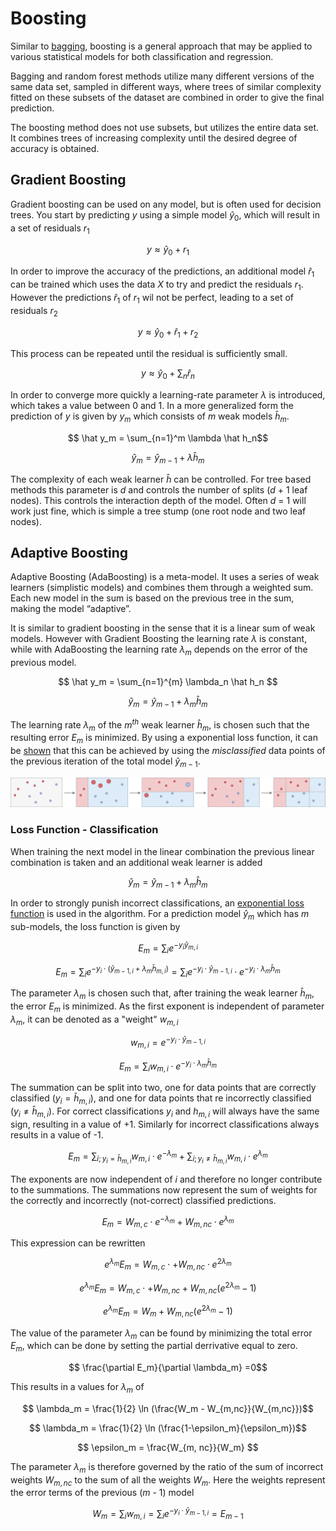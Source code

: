 # Boosting

Similar to [bagging](Bagging%20and%20Random%20Forest.md#bagging), boosting is a general approach that may be applied to various statistical models for both classification and regression. 

Bagging and random forest methods utilize many different versions of the same data set, sampled in different ways, where trees of similar complexity fitted on these subsets of the dataset are combined in order to give the final prediction. 

The boosting method does not use subsets, but utilizes the entire data set. It combines trees of increasing complexity until the desired degree of accuracy is obtained. 


## Gradient Boosting
Gradient boosting can be used on any model, but is often used for decision trees. You start by predicting $y$ using a simple model $\hat y_0$, which will result in a set of residuals $r_1$ 

$$ y \approx \hat y_0 + r_1$$


In order to improve the accuracy of the predictions, an additional model $\hat r_1$ can be trained which uses the data $X$ to try and predict the residuals $r_1$. However the predictions $\hat r_1$ of $r_1$ wil not be perfect, leading to a set of residuals $r_2$

$$y \approx \hat y_0 + \hat r_1 + r_2$$


This process can be repeated until the residual is sufficiently small. 


$$ y \approx \hat y_0 + \sum_n \hat r_n$$

In order to converge more quickly a learning-rate parameter $\lambda$ is introduced, which takes a value between 0 and 1. In a more generalized form the prediction of $y$ is given by $y_m$ which consists of $m$ weak models $\hat h_m$. 

$$ \hat y_m = \sum_{n=1}^m \lambda \hat h_n$$

$$ \hat y_m = \hat y_{m-1} +\lambda \hat h_m$$

The complexity of each weak learner $\hat h$ can be controlled. For tree based methods this parameter is $d$ and controls the number of splits ($d$ + 1 leaf nodes). This controls the interaction depth of the model. Often $d$ = 1 will work just fine, which is simple a tree stump (one root node and two leaf nodes). 


## Adaptive Boosting
Adaptive Boosting (AdaBoosting) is a meta-model. It uses a series of weak learners (simplistic models) and combines them through a weighted sum. Each new model in the sum is based on the previous tree in the sum, making the model “adaptive”. 

It is similar to gradient boosting in the sense that it is a linear sum of weak models. However with Gradient Boosting the learning rate $\lambda$ is constant, while with AdaBoosting the learning rate $\lambda_m$ depends on the error of the previous model. 



$$ \hat y_m = \sum_{n=1}^{m} \lambda_n \hat h_n $$

$$ \hat y_m = \hat y_{m-1} + \lambda_m \hat h_m $$



The learning rate $\lambda_m$ of the $m^{th}$ weak learner $\hat h_m$, is chosen such that the resulting error $E_m$ is minimized. By using a exponential loss function, it can be [shown](#loss-function---classification) that this can be achieved by using the *misclassified* data points of the previous iteration of the total model $\hat y_{m-1}$. 

<p align="center">
  <img src="../../images/adaboost_visualization.png" alt="adaboost_visualization" width="800px"/>
</p>





### Loss Function - Classification

When training the next model in the linear combination the previous linear combination is taken and an additional weak learner is added

$$ \hat y_m = \hat y_{m-1} + \lambda_m \hat h_m $$

<!-- $$ \hat y_{m-1} = \sum_{n=1}^{m-1} \lambda_n \hat h_n$$ -->

In order to strongly punish incorrect classifications, an [exponential loss function](https://en.wikipedia.org/wiki/Loss_functions_for_classification) is used in the algorithm. For a prediction model $\hat y_m$ which has $m$ sub-models, the loss function is given by


$$ E_m = \sum_i e^{-y_i \hat y_{m,i}} $$

$$ E_m = \sum_i e^{-y_i \cdot (\hat y_{m-1, i} + \lambda_m \hat h_{m,i})} = \sum_{i} e^{-y_i \cdot \hat y_{m-1,i}} \cdot e^{-y_i \cdot \lambda_m \hat h_m} $$

The parameter $\lambda_m$ is chosen such that, after training the weak learner $\hat h_m$, the error $E_m$ is minimized. As the first exponent is independent of parameter $\lambda_m$, it can be denoted as a "weight" $w_{m,i}$

$$ w_{m,i} =  e^{-y_i \cdot \hat y_{m-1, i}} $$

$$ E_m = \sum_{i} w_{m,i} \cdot e^{-y_i \cdot \lambda_m \hat h_m} $$

The summation can be split into two, one for data points that are correctly classified ($y_i = \hat h_{m,i}$), and one for data points that re incorrectly classified ($y_i \neq \hat h_{m, i}$). For correct classifications $y_i$ and $h_{m,i}$ will always have the same sign, resulting in a value of +1. Similarly for incorrect classifications always results in a value of -1. 

$$ E_m = \sum_{i; y_i = \hat h_{m,i}} w_{m,i} \cdot e^{- \lambda_m} + \sum_{i;y_i \neq \hat h_{m,i}} w_{m,i} \cdot e^{\lambda_m} $$

The exponents are now independent of $i$ and therefore no longer contribute to the summations. The summations now represent the sum of weights for the correctly and incorrectly (not-correct) classified predictions. 

$$ E_m = W_{m,c}\cdot e^{-\lambda_m} + W_{m,nc} \cdot e^{\lambda_m}$$


This expression can be rewritten

$$  e^{\lambda_m}E_m = W_{m,c}\cdot + W_{m,nc} \cdot e^{2\lambda_m}$$

$$  e^{\lambda_m}E_m = W_{m,c}\cdot + W_{m,nc}  + W_{m,nc} (e^{2\lambda_m} -1)$$

$$  e^{\lambda_m}E_m = W_m  + W_{m,nc} (e^{2\lambda_m} -1)$$

The value of the parameter $\lambda_m$ can be found by minimizing the  total error $E_m$, which can be done by setting the partial derrivative equal to zero. 

$$ \frac{\partial E_m}{\partial \lambda_m} =0$$

This results in a values for $\lambda_m$ of

$$ \lambda_m = \frac{1}{2} \ln (\frac{W_m - W_{m,nc}}{W_{m,nc}})$$

$$ \lambda_m = \frac{1}{2} \ln (\frac{1-\epsilon_m}{\epsilon_m})$$

$$ \epsilon_m = \frac{W_{m, nc}}{W_m} $$

The parameter $\lambda_m$ is therefore governed by the ratio of the sum of incorrect weights $W_{m,nc}$ to the sum of all the weights $W_m$. Here the weights represent the error terms of the previous ($m$ - 1) model

$$ W_m = \sum_i w_{m,i} =\sum_i e^{-y_i \cdot \hat y_{m-1, i}} = E_{m-1} $$

 

